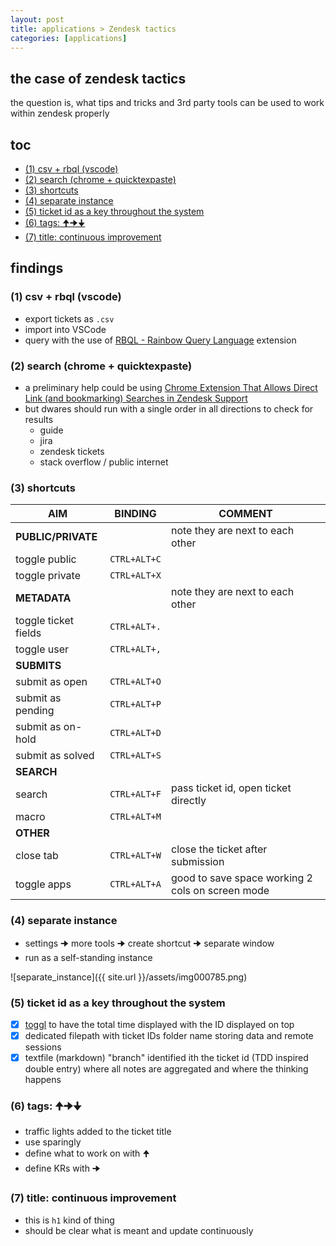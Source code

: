 ```yaml
---
layout: post
title: applications > Zendesk tactics
categories: [applications]
---
```


## the case	of zendesk tactics
the question is, what tips and tricks and 3rd party tools can be used to work within zendesk properly

## toc
<!-- TOC -->

- [(1) csv + rbql (vscode)](#1-csv--rbql-vscode)
- [(2) search (chrome + quicktexpaste)](#2-search-chrome--quicktexpaste)
- [(3) shortcuts](#3-shortcuts)
- [(4) separate instance](#4-separate-instance)
- [(5) ticket id as a key throughout the system](#5-ticket-id-as-a-key-throughout-the-system)
- [(6) tags: 🠉🠊🠋](#6-tags-%F0%9F%A0%89%F0%9F%A0%8A%F0%9F%A0%8B)
- [(7) title: continuous improvement](#7-title-continuous-improvement)

<!-- /TOC -->

## findings
### (1) csv + rbql (vscode)
* export tickets as `.csv`
* import into VSCode
* query with the use of [RBQL - Rainbow Query Language](https://rbql.org/) extension

### (2) search (chrome + quicktexpaste)
* a preliminary help could be using [Chrome Extension That Allows Direct Link (and bookmarking) Searches in Zendesk Support](https://github.com/bhudgens/zendesk_search_bookmark_enabler)
* but dwares should run with a single order in all directions to check for results
    * guide
    * jira
    * zendesk tickets
    * stack overflow / public internet

### (3) shortcuts

AIM                  | BINDING      | COMMENT
---------------------|--------------|-------------------------------------------------
**PUBLIC/PRIVATE**   |              | note they are next to each other
toggle public        | `CTRL+ALT+C` |
toggle private       | `CTRL+ALT+X` |
**METADATA**         |              | note they are next to each other
toggle ticket fields | `CTRL+ALT+.` |
toggle user          | `CTRL+ALT+,` |
**SUBMITS**          |              |
submit as open       | `CTRL+ALT+O` |
submit as pending    | `CTRL+ALT+P` |
submit as on-hold    | `CTRL+ALT+D` |
submit as solved     | `CTRL+ALT+S` |
**SEARCH**           |              |
search               | `CTRL+ALT+F` | pass ticket id, open ticket directly
macro                | `CTRL+ALT+M` |
**OTHER**            |              |
close tab            | `CTRL+ALT+W` | close the ticket after submission
toggle apps          | `CTRL+ALT+A` | good to save space working 2 cols on screen mode

### (4) separate instance
* settings 🠊 more tools 🠊 create shortcut 🠊 separate window
* run as a self-standing instance

![separate_instance]({{ site.url }}/assets/img000785.png)

### (5) ticket id as a key throughout the system
- [x] [toggl](https://toggl.com/) to have the total time displayed with the ID displayed on top
- [x] dedicated filepath with ticket IDs folder name storing data and remote sessions
- [x] textfile (markdown) "branch" identified ith the ticket id (TDD inspired double entry) where all notes are aggregated and where the thinking happens

### (6) tags: 🠉🠊🠋
* traffic lights added to the ticket title
* use sparingly
* define what to work on with 🠉
* define KRs with 🠊

### (7) title: continuous improvement
* this is `h1` kind of thing
* should be clear what is meant and update continuously